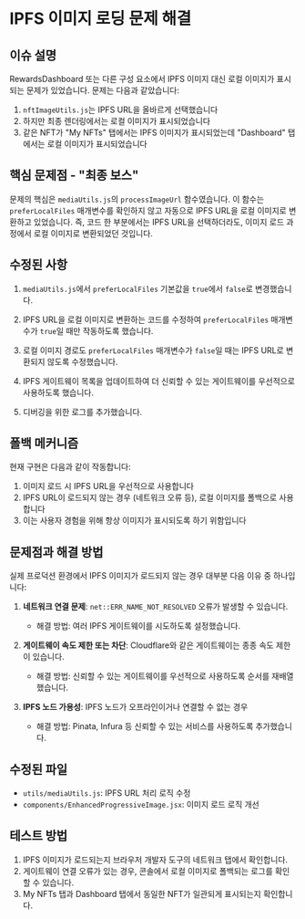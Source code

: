 # IPFS 이미지 로딩 문제 해결

## 이슈 설명

RewardsDashboard 또는 다른 구성 요소에서 IPFS 이미지 대신 로컬 이미지가 표시되는 문제가 있었습니다. 문제는 다음과 같았습니다:

1. `nftImageUtils.js`는 IPFS URL을 올바르게 선택했습니다
2. 하지만 최종 렌더링에서는 로컬 이미지가 표시되었습니다 
3. 같은 NFT가 "My NFTs" 탭에서는 IPFS 이미지가 표시되었는데 "Dashboard" 탭에서는 로컬 이미지가 표시되었습니다

## 핵심 문제점 - "최종 보스"

문제의 핵심은 `mediaUtils.js`의 `processImageUrl` 함수였습니다. 이 함수는 `preferLocalFiles` 매개변수를 확인하지 않고 자동으로 IPFS URL을 로컬 이미지로 변환하고 있었습니다. 즉, 코드 한 부분에서는 IPFS URL을 선택하더라도, 이미지 로드 과정에서 로컬 이미지로 변환되었던 것입니다.

## 수정된 사항

1. `mediaUtils.js`에서 `preferLocalFiles` 기본값을 `true`에서 `false`로 변경했습니다.

2. IPFS URL을 로컬 이미지로 변환하는 코드를 수정하여 `preferLocalFiles` 매개변수가 `true`일 때만 작동하도록 했습니다.

3. 로컬 이미지 경로도 `preferLocalFiles` 매개변수가 `false`일 때는 IPFS URL로 변환되지 않도록 수정했습니다.

4. IPFS 게이트웨이 목록을 업데이트하여 더 신뢰할 수 있는 게이트웨이를 우선적으로 사용하도록 했습니다.

5. 디버깅을 위한 로그를 추가했습니다.

## 폴백 메커니즘

현재 구현은 다음과 같이 작동합니다:

1. 이미지 로드 시 IPFS URL을 우선적으로 사용합니다
2. IPFS URL이 로드되지 않는 경우 (네트워크 오류 등), 로컬 이미지를 폴백으로 사용합니다
3. 이는 사용자 경험을 위해 항상 이미지가 표시되도록 하기 위함입니다

## 문제점과 해결 방법

실제 프로덕션 환경에서 IPFS 이미지가 로드되지 않는 경우 대부분 다음 이유 중 하나입니다:

1. **네트워크 연결 문제**: `net::ERR_NAME_NOT_RESOLVED` 오류가 발생할 수 있습니다.
   - 해결 방법: 여러 IPFS 게이트웨이를 시도하도록 설정했습니다.

2. **게이트웨이 속도 제한 또는 차단**: Cloudflare와 같은 게이트웨이는 종종 속도 제한이 있습니다.
   - 해결 방법: 신뢰할 수 있는 게이트웨이를 우선적으로 사용하도록 순서를 재배열했습니다.

3. **IPFS 노드 가용성**: IPFS 노드가 오프라인이거나 연결할 수 없는 경우
   - 해결 방법: Pinata, Infura 등 신뢰할 수 있는 서비스를 사용하도록 추가했습니다.

## 수정된 파일

- `utils/mediaUtils.js`: IPFS URL 처리 로직 수정
- `components/EnhancedProgressiveImage.jsx`: 이미지 로드 로직 개선

## 테스트 방법

1. IPFS 이미지가 로드되는지 브라우저 개발자 도구의 네트워크 탭에서 확인합니다.
2. 게이트웨이 연결 오류가 있는 경우, 콘솔에서 로컬 이미지로 폴백되는 로그를 확인할 수 있습니다.
3. My NFTs 탭과 Dashboard 탭에서 동일한 NFT가 일관되게 표시되는지 확인합니다.